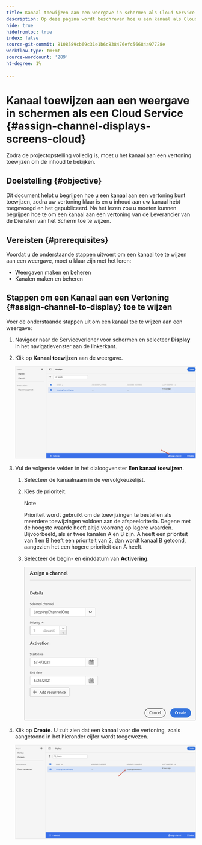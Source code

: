 ```yaml
---
title: Kanaal toewijzen aan een weergave in schermen als Cloud Service
description: Op deze pagina wordt beschreven hoe u een kanaal als Cloud Service kunt toewijzen aan een weergave in schermen.
hide: true
hidefromtoc: true
index: false
source-git-commit: 8108589cb69c31e1b6d838476efc56684a97728e
workflow-type: tm+mt
source-wordcount: '289'
ht-degree: 1%

---
```



# Kanaal toewijzen aan een weergave in schermen als een Cloud Service {#assign-channel-displays-screens-cloud}

Zodra de projectopstelling volledig is, moet u het kanaal aan een vertoning toewijzen om de inhoud te bekijken.

## Doelstelling {#objective}

Dit document helpt u begrijpen hoe u een kanaal aan een vertoning kunt toewijzen, zodra uw vertoning klaar is en u inhoud aan uw kanaal hebt toegevoegd en het gepubliceerd. Na het lezen zou u moeten kunnen begrijpen hoe te om een kanaal aan een vertoning van de Leverancier van de Diensten van het Scherm toe te wijzen.

## Vereisten {#prerequisites}

Voordat u de onderstaande stappen uitvoert om een kanaal toe te wijzen aan een weergave, moet u klaar zijn met het leren:

* Weergaven maken en beheren
* Kanalen maken en beheren

## Stappen om een Kanaal aan een Vertoning {#assign-channel-to-display} toe te wijzen

Voer de onderstaande stappen uit om een kanaal toe te wijzen aan een weergave:

1. Navigeer naar de Serviceverlener voor schermen en selecteer **Display** in het navigatievenster aan de linkerkant.

1. Klik op **Kanaal toewijzen** aan de weergave.

   ![afbeelding](/help/screens-cloud/assets/display/assignchannel-1.png)

1. Vul de volgende velden in het dialoogvenster **Een kanaal toewijzen**.

   1. Selecteer de kanaalnaam in de vervolgkeuzelijst.
   1. Kies de prioriteit.

      >[!NOTE]
      >Prioriteit wordt gebruikt om de toewijzingen te bestellen als meerdere toewijzingen voldoen aan de afspeelcriteria. Degene met de hoogste waarde heeft altijd voorrang op lagere waarden. Bijvoorbeeld, als er twee kanalen A en B zijn. A heeft een prioriteit van 1 en B heeft een prioriteit van 2, dan wordt kanaal B getoond, aangezien het een hogere prioriteit dan A heeft.
   1. Selecteer de begin- en einddatum van **Activering**.

      ![afbeelding](/help/screens-cloud/assets/display/assignchannel-2.png)

1. Klik op **Create**. U zult zien dat een kanaal voor die vertoning, zoals aangetoond in het hieronder cijfer wordt toegewezen.

   ![afbeelding](/help/screens-cloud/assets/display/assignchannel-3.png)



